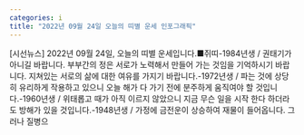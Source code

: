 ```yaml
---
categories: i
title: "2022년 09월 24일 오늘의 띠별 운세 인포그래픽"
---
```

[시선뉴스] 2022년 09월 24일, 오늘의 띠별 운세입니다.■쥐띠-1984년생 / 권태기가 아니길 바랍니다. 부부간의 정은 서로가 노력해서 만들어 가는 것임을 기억하시기 바랍니다. 지쳐있는 서로의 삶에 대한 여유를 가지기 바랍니다.-1972년생 / 파는 것에 상당히 유리하게 작용하고 있으니 오늘 해가 다 가기 전에 분주하게 움직여야 할 것입니다.-1960년생 / 위태롭고 때가 아직 이르지 않았으니 지금 무슨 일을 시작 한다 하더라도 방해가 있을 것입니다.-1948년생 / 가정에 금전운이 상승하여 재물이 들어옵니다. 그러나 질병으